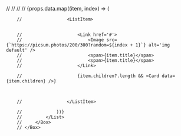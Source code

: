 // <Box>
// <Box className="tree">
// <List>
// {props.data.map((item, index) => (

        //                 <ListItem>


        //                     <Link href='#'>
        //                         <Image src={`https://picsum.photos/200/300?random=${index + 1}`} alt='img default' />
        //                         <span>{item.title}</span>
        //                         <span>{item.title}</span>
        //                     </Link>

        //                     {item.children?.length && <Card data={item.children} />}



        //                 </ListItem>

        //             ))}
        //         </List>
        //     </Box>
        // </Box>
